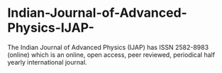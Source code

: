 # Indian-Journal-of-Advanced-Physics-IJAP-
The Indian Journal of Advanced Physics (IJAP) has ISSN 2582-8983 (online) which is an online, open access, peer reviewed, periodical half yearly international journal.
